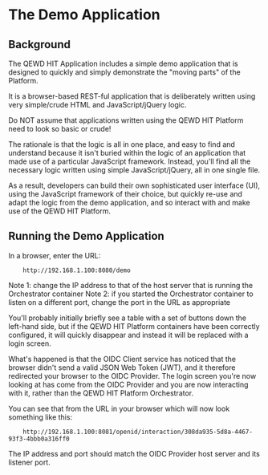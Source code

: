 # The Demo Application

## Background

The QEWD HIT Application includes a simple demo application that is designed to quickly 
and simply demonstrate the "moving parts" of the Platform.

It is a browser-based REST-ful application that is deliberately written using very simple/crude
HTML and JavaScript/jQuery logic.  

Do NOT assume that applications written using the QEWD HIT
Platform need to look so basic or crude!  

The rationale is that the logic is all in one place, and easy to
find and understand because it isn't buried within the logic of an application
that made use of a particular JavaScript framework.  Instead, you'll find all the
necessary logic written using simple JavaScript/jQuery, all in one single file.

As a result, developers can build their own sophisticated 
user interface (UI), using the JavaScript framework of their choice, but quickly re-use and adapt 
the logic from the demo application, and so interact with and make use of the QEWD HIT Platform.

## Running the Demo Application

In a browser, enter the URL:

        http://192.168.1.100:8080/demo

Note 1: change the IP address to that of the host server that is running the Orchestrator container
Note 2: if you started the Orchestrator container to listen on a different port, change the port in
the URL as appropriate


You'll probably initially briefly see a table with a set of buttons down the left-hand side, but
if the QEWD HIT Platform containers have been correctly configured, it will quickly disappear and
instead it will be replaced with a login screen.

What's happened is that the OIDC Client service has noticed that the browser didn't send a valid
JSON Web Token (JWT), and it therefore redirected your browser to the OIDC Provider.  The login
screen you're now looking at has come from the OIDC Provider and you are now interacting with it, 
rather than the QEWD HIT Platform Orchestrator.

You can see that from the URL in your browser which will now look something like this:

        http://192.168.1.100:8081/openid/interaction/308da935-5d8a-4467-93f3-4bbb0a316ff0

The IP address and port should match the OIDC Provider host server and its listener port.


